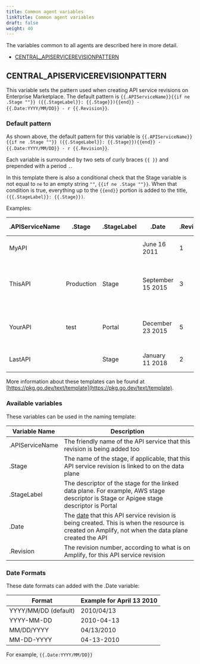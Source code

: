 ```yaml
---
title: Common agent variables
linkTitle: Common agent variables
draft: false
weight: 40
---
```

The variables common to all agents are described here in more detail.

* [CENTRAL_APISERVICEREVISIONPATTERN](#central_apiservicerevisionpattern)

## CENTRAL_APISERVICEREVISIONPATTERN

This variable sets the pattern used when creating API service revisions on Enterprise Marketplace.  The default pattern is `{{.APIServiceName}}{{if ne .Stage ""}} ({{.StageLabel}}: {{.Stage}}){{end}} - {{.Date:YYYY/MM/DD}} - r {{.Revision}}`.

### Default pattern

As shown above, the default pattern for this variable is `{{.APIServiceName}}{{if ne .Stage ""}} ({{.StageLabel}}: {{.Stage}}){{end}} - {{.Date:YYYY/MM/DD}} - r {{.Revision}}`.

Each variable is surrounded by two sets of curly braces `{{ }}` and prepended with a period `.`.

In this template there is also a conditional check that the Stage variable is not equal to `ne` to an empty string `""`, `{{if ne .Stage ""}}`. When that condition is true, everything up to the `{{end}}` portion is added to the title, `({{.StageLabel}}: {{.Stage}})`.

Examples:

| .APIServiceName | .Stage     | .StageLabel | .Date             | .Revision | Revision Title                                 |
|-----------------|------------|-------------|-------------------|-----------|------------------------------------------------|
| MyAPI           |            |             | June 16 2011      | 1         | MyAPI - 2011/06/16 - r 1                       |
| ThisAPI         | Production | Stage       | September 15 2015 | 3         | ThisAPI (Stage: Production) - 2015/09/15 - r 3 |
| YourAPI         | test       | Portal      | December 23 2015  | 5         | YourAPI (Portal: test) - 2015/12/23 - r 5      |
| LastAPI         |            | Stage       | January 11 2018   | 2         | LastAPI - 2018/01/11 - r 2                     |

More information about these templates can be found at [https://pkg.go.dev/text/template](https://pkg.go.dev/text/template).

### Available variables

These variables can be used in the naming template:

| Variable Name   | Description                                                                                                                                                          |
|-----------------|----------------------------------------------------------------------------------------------------------------------------------------------------------------------|
| .APIServiceName | The friendly name of the API service that this revision is being added too                                                                                           |
| .Stage          | The name of the stage, if applicable, that this API service revision is linked to on the data plane                                                                   |
| .StageLabel     | The descriptor of the stage for the linked data plane. For example, AWS stage descriptor is Stage or Apigee stage descriptor is Portal                                         |
| .Date           | The [date](#date-formats) that this API service revision is being created. This is when the resource is created on Amplify, not when the data plane created the API |
| .Revision       | The revision number, according to what is on Amplify, for this API service revision                                                                                  |

### Date Formats

These date formats can added with the .Date variable:

| Format               | Example for April 13 2010 |
|----------------------|---------------------------|
| YYYY/MM/DD (default) | 2010/04/13                |
| YYYY-MM-DD           | 2010-04-13                |
| MM/DD/YYYY           | 04/13/2010                |
| MM-DD-YYYY           | 04-13-2010                |

For example, `{{.Date:YYYY/MM/DD}}`
